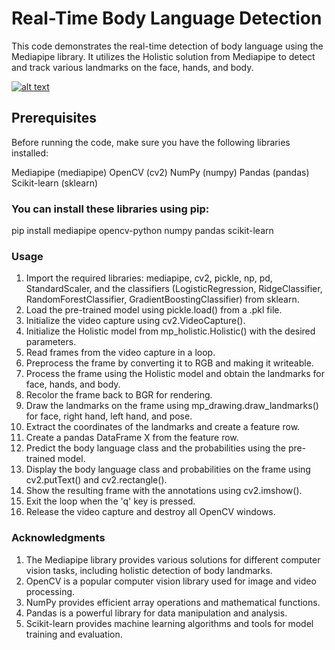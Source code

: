 # Real-Time Body Language Detection
This code demonstrates the real-time detection of body language using the Mediapipe library. It utilizes the Holistic solution from Mediapipe to detect and track various landmarks on the face, hands, and body.

[![alt text](/images/FB.png)](https://github.com/rajinipreethajohn/FaceBodyRecognition_ComputerVision/blob/main/video/CV_FB.mov)

## Prerequisites
Before running the code, make sure you have the following libraries installed:

Mediapipe (mediapipe)
OpenCV (cv2)
NumPy (numpy)
Pandas (pandas)
Scikit-learn (sklearn)

### You can install these libraries using pip:

pip install mediapipe opencv-python numpy pandas scikit-learn

### Usage
1. Import the required libraries: mediapipe, cv2, pickle, np, pd, StandardScaler, and the classifiers (LogisticRegression, RidgeClassifier, RandomForestClassifier, GradientBoostingClassifier) from sklearn.
2. Load the pre-trained model using pickle.load() from a .pkl file.
3. Initialize the video capture using cv2.VideoCapture().
4. Initialize the Holistic model from mp_holistic.Holistic() with the desired parameters.
5. Read frames from the video capture in a loop.
6. Preprocess the frame by converting it to RGB and making it writeable.
7. Process the frame using the Holistic model and obtain the landmarks for face, hands, and body.
8. Recolor the frame back to BGR for rendering.
9. Draw the landmarks on the frame using mp_drawing.draw_landmarks() for face, right hand, left hand, and pose.
10. Extract the coordinates of the landmarks and create a feature row.
11. Create a pandas DataFrame X from the feature row.
12. Predict the body language class and the probabilities using the pre-trained model.
13. Display the body language class and probabilities on the frame using cv2.putText() and cv2.rectangle().
14. Show the resulting frame with the annotations using cv2.imshow().
15. Exit the loop when the 'q' key is pressed.
16. Release the video capture and destroy all OpenCV windows.


### Acknowledgments
1. The Mediapipe library provides various solutions for different computer vision tasks, including holistic detection of body landmarks.
2. OpenCV is a popular computer vision library used for image and video processing.
3. NumPy provides efficient array operations and mathematical functions.
4. Pandas is a powerful library for data manipulation and analysis.
5. Scikit-learn provides machine learning algorithms and tools for model training and evaluation.
